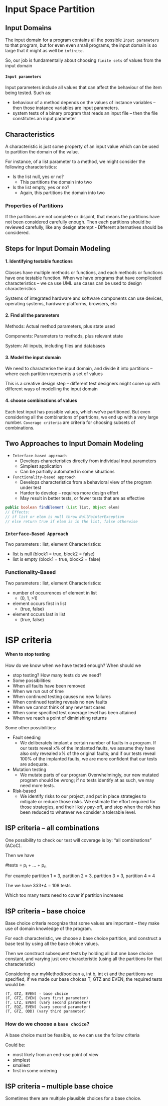 # Input Space Partition
## Input Domains
The input domain for a program contains all the possible `Input parameters` to that program, but for even even small programs, the input domain is so large that it might as well be `infinite`.

So, our job is fundamentally about choosing `finite sets` of values from the input domain

#### `Input parameters`
Input parameters include all values that can affect the behaviour of the item being tested. Such as:
* behaviour of a method depends on the values of instance variables – then those instance variables are input parameters.
* system tests of a binary program that reads an input file – then the file constitutes an input parameter

## Characteristics
A characteristic is just some property of an input value which can be used to partition the domain of the value.

For instance, of a list parameter to a method, we might consider the following characteristics:
* Is the list null, yes or no?
  * This partitions the domain into two
* Is the list empty, yes or no?
  * Again, this partitions the domain into two

### Properties of Partitions
If the partitions are not complete or disjoint, that means the partitions have not been considered carefully enough. Then each partitions should be reviewed carefully, like any design attempt - Different alternatives should be considered.

## Steps for Input Domain Modeling
#### 1. Identifying testable functions
Classes have multiple methods or functions, and each methods or functions have one testable function. When we have programs that have complicated characteristics – we ca use UML use cases can be used to design characteristics

Systems of integrated hardware and software components can use devices, operating systems, hardware platforms, browsers, etc

#### 2. Find all the parameters
Methods: Actual method parameters, plus state used

Components: Parameters to methods, plus relevant state

System: All inputs, including files and databases

#### 3. Model the input domain
We need to characterise the input domain, and divide it into partitions – where each partition represents a set of values

This is a creative design step – different test designers might come up with different ways of modelling the input domain

#### 4. choose combinations of values
Each test input has possible values, which we’ve partitioned. But even considering all the combinations of partitions, we end up with a very large number. `Coverage criteria` are criteria for choosing subsets of
combinations.



## Two Approaches to Input Domain Modeling
* `Interface-based approach`
  * Develops characteristics directly from individual input parameters
  * Simplest application
  * Can be partially automated in some situations
* `Functionality-based approach`
  * Develops characteristics from a behavioral view of the program under test
  * Harder to develop – requires more design effort
  * May result in better tests, or fewer tests that are as effective

```Java
public boolean findElement (List list, Object elem)
// Effects:
// if list or elem is null throw NullPointerException
// else return true if elem is in the list, false otherwise
```
### `Interface-Based Approach`
Two parameters : list, element
Characteristics:
* list is null (block1 = true, block2 = false)
* list is empty (block1 = true, block2 = false)

### Functionality-Based
Two parameters : list, element
Characteristics:
* number of occurrences of element in list
  * (0, 1, >1)
* element occurs first in list
  * (true, false)
* element occurs last in list
  * (true, false)

# ISP criteria
#### When to stop testing

How do we know when we have tested enough? When should we
* stop testing? How many tests do we need?
* Some possibilities:
* When all faults have been removed
* When we run out of time
* When continued testing causes no new failures
* When continued testing reveals no new faults
* When we cannot think of any new test cases
* When some specified test coverage level has been attained
* When we reach a point of diminishing returns

Some other possibilities:
* Fault seeding
  * We deliberately implant a certain number of faults in a program. If our tests reveal x% of the implanted faults, we assume they have also only revealed x% of the original faults; and if our tests reveal 100% of the implanted faults, we are more confident that our tests are adequate.
* Mutation testing
  * We mutate parts of our program Overwhelmingly, our new mutated program should be wrong; if no tests identify at as such, we may need more tests.
* Risk-based
  * We identify risks to our project, and put in place strategies to mitigate or reduce those risks. We estimate the effort required for those strategies, and their likely pay-off, and stop when the risk has been reduced to whatever we consider a tolerable level.

## ISP criteria – all combinations
One possibility to check our test will coverage is by: “all combinations” (ACoC).

Then we have 

#tests = p<sub>i</sub> + ... + p<sub>n</sub>

For example partition 1 = 3, partition 2 = 3, partition 3 = 3, partition 4 = 4

The we have 3*3*3*4 = 108 tests

Which too many tests need to cover if partition increases

## ISP criteria – base choice
Base choice criteria recognize that some values are important – they make use of domain knowledge of the program.

For each characteristic, we choose a base choice partition, and construct a base test by using all the base choice values.

Then we construct subsequent tests by holding all but one base choice constant, and varying just one characteristic (using all the partitions for that characteristic)

Considering our myMethod(boolean a, int b, int c) and the partitions we specified, if we made our base choices T, GTZ and EVEN, the required tests would be:

```
(T, GTZ, EVEN) - base choice
(F, GTZ, EVEN) (vary first parameter)
(T, LTZ, EVEN) (vary second parameter)
(T, EQZ, EVEN) (vary second parameter)
(T, GTZ, ODD) (vary third parameter)
```

### How do we choose a `base choice`?
A base choice must be feasible, so we can use the follow criteria

Could be:
* most likely from an end-use point of view
* simplest
* smallest
* first in some ordering

## ISP criteria – multiple base choice
Sometimes there are multiple plausible choices for a base choice.